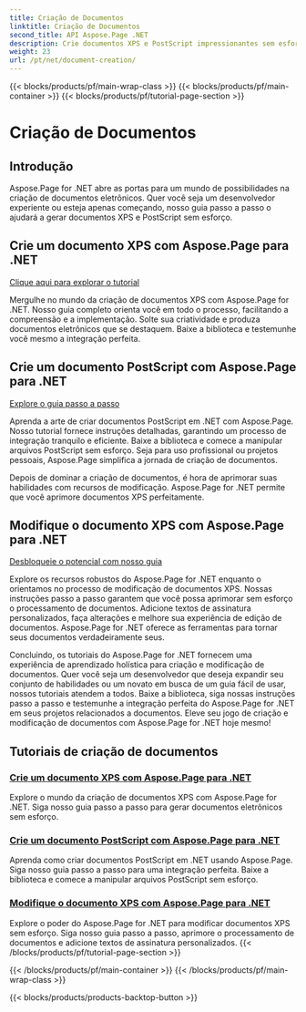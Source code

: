```yaml
---
title: Criação de Documentos
linktitle: Criação de Documentos
second_title: API Aspose.Page .NET
description: Crie documentos XPS e PostScript impressionantes sem esforço com Aspose.Page for .NET. Explore tutoriais de criação e modificação de documentos para uma integração perfeita.
weight: 23
url: /pt/net/document-creation/
---
```


{{< blocks/products/pf/main-wrap-class >}}
{{< blocks/products/pf/main-container >}}
{{< blocks/products/pf/tutorial-page-section >}}

# Criação de Documentos

## Introdução

Aspose.Page for .NET abre as portas para um mundo de possibilidades na criação de documentos eletrônicos. Quer você seja um desenvolvedor experiente ou esteja apenas começando, nosso guia passo a passo o ajudará a gerar documentos XPS e PostScript sem esforço.

## Crie um documento XPS com Aspose.Page para .NET
[Clique aqui para explorar o tutorial](./create-xps-document/)

Mergulhe no mundo da criação de documentos XPS com Aspose.Page for .NET. Nosso guia completo orienta você em todo o processo, facilitando a compreensão e a implementação. Solte sua criatividade e produza documentos eletrônicos que se destaquem. Baixe a biblioteca e testemunhe você mesmo a integração perfeita.

## Crie um documento PostScript com Aspose.Page para .NET
[Explore o guia passo a passo](./create-postscript-document/)

Aprenda a arte de criar documentos PostScript em .NET com Aspose.Page. Nosso tutorial fornece instruções detalhadas, garantindo um processo de integração tranquilo e eficiente. Baixe a biblioteca e comece a manipular arquivos PostScript sem esforço. Seja para uso profissional ou projetos pessoais, Aspose.Page simplifica a jornada de criação de documentos.

Depois de dominar a criação de documentos, é hora de aprimorar suas habilidades com recursos de modificação. Aspose.Page for .NET permite que você aprimore documentos XPS perfeitamente.

## Modifique o documento XPS com Aspose.Page para .NET
[Desbloqueie o potencial com nosso guia](./modify-xps-document/)

Explore os recursos robustos do Aspose.Page for .NET enquanto o orientamos no processo de modificação de documentos XPS. Nossas instruções passo a passo garantem que você possa aprimorar sem esforço o processamento de documentos. Adicione textos de assinatura personalizados, faça alterações e melhore sua experiência de edição de documentos. Aspose.Page for .NET oferece as ferramentas para tornar seus documentos verdadeiramente seus.

Concluindo, os tutoriais do Aspose.Page for .NET fornecem uma experiência de aprendizado holística para criação e modificação de documentos. Quer você seja um desenvolvedor que deseja expandir seu conjunto de habilidades ou um novato em busca de um guia fácil de usar, nossos tutoriais atendem a todos. Baixe a biblioteca, siga nossas instruções passo a passo e testemunhe a integração perfeita do Aspose.Page for .NET em seus projetos relacionados a documentos. Eleve seu jogo de criação e modificação de documentos com Aspose.Page for .NET hoje mesmo!
## Tutoriais de criação de documentos
### [Crie um documento XPS com Aspose.Page para .NET](./create-xps-document/)
Explore o mundo da criação de documentos XPS com Aspose.Page for .NET. Siga nosso guia passo a passo para gerar documentos eletrônicos sem esforço.
### [Crie um documento PostScript com Aspose.Page para .NET](./create-postscript-document/)
Aprenda como criar documentos PostScript em .NET usando Aspose.Page. Siga nosso guia passo a passo para uma integração perfeita. Baixe a biblioteca e comece a manipular arquivos PostScript sem esforço.
### [Modifique o documento XPS com Aspose.Page para .NET](./modify-xps-document/)
Explore o poder do Aspose.Page for .NET para modificar documentos XPS sem esforço. Siga nosso guia passo a passo, aprimore o processamento de documentos e adicione textos de assinatura personalizados.
{{< /blocks/products/pf/tutorial-page-section >}}

{{< /blocks/products/pf/main-container >}}
{{< /blocks/products/pf/main-wrap-class >}}

{{< blocks/products/products-backtop-button >}}
